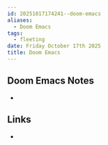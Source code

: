 ```yaml
---
id: 20251017174241--doom-emacs
aliases:
  - Doom Emacs
tags:
  - fleeting
date: Friday October 17th 2025
title: Doom Emacs
---
```


##  Doom Emacs  Notes
-  

## Links
- 
